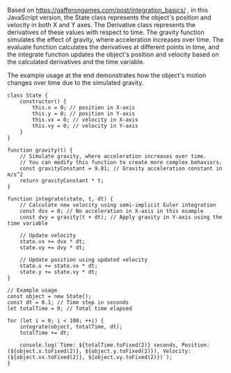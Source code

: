 Based on https://gafferongames.com/post/integration_basics/ , in this JavaScript version, the State class represents 
the object's position and velocity in both X and Y axes. The Derivative class represents the derivatives of these
values with respect to time. The gravity function simulates the effect of gravity, where acceleration increases over time. 
The evaluate function calculates the derivatives at different points in time, and the integrate function updates the 
object's position and velocity based on the calculated derivatives and the time variable.

The example usage at the end demonstrates how the object's motion changes over time due to the simulated gravity. 

```
class State {
    constructor() {
        this.x = 0; // position in X-axis
        this.y = 0; // position in Y-axis
        this.vx = 0; // velocity in X-axis
        this.vy = 0; // velocity in Y-axis
    }
}

function gravity(t) {
    // Simulate gravity, where acceleration increases over time.
    // You can modify this function to create more complex behaviors.
    const gravityConstant = 9.81; // Gravity acceleration constant in m/s^2
    return gravityConstant * t;
}

function integrate(state, t, dt) {
    // Calculate new velocity using semi-implicit Euler integration
    const dvx = 0; // No acceleration in X-axis in this example
    const dvy = gravity(t + dt); // Apply gravity in Y-axis using the time variable
    
    // Update velocity
    state.vx += dvx * dt;
    state.vy += dvy * dt;

    // Update position using updated velocity
    state.x += state.vx * dt;
    state.y += state.vy * dt;
}

// Example usage
const object = new State();
const dt = 0.1; // Time step in seconds
let totalTime = 0; // Total time elapsed

for (let i = 0; i < 100; ++i) {
    integrate(object, totalTime, dt);
    totalTime += dt;

    console.log(`Time: ${totalTime.toFixed(2)} seconds, Position: (${object.x.toFixed(2)}, ${object.y.toFixed(2)}), Velocity: (${object.vx.toFixed(2)}, ${object.vy.toFixed(2)})`);
}
```
